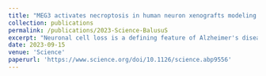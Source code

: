 ```yaml
---
title: "MEG3 activates necroptosis in human neuron xenografts modeling Alzheimer's disease"
collection: publications
permalink: /publications/2023-Science-BalusuS
excerpt: "Neuronal cell loss is a defining feature of Alzheimer's disease (AD), but the underlying mechanisms remain unclear. We xenografted human or mouse neurons into the brain of a mouse model of AD. Only human neurons displayed tangles, Gallyas silver staining, granulovacuolar neurodegeneration (GVD), phosphorylated tau blood biomarkers, and considerable neuronal cell loss. The long noncoding RNA MEG3 was strongly up-regulated in human neurons. This neuron-specific long noncoding RNA is also up-regulated in AD patients. MEG3 expression alone was sufficient to induce necroptosis in human neurons in vitro. Down-regulation of MEG3 and inhibition of necroptosis using pharmacological or genetic manipulation of receptor-interacting protein kinase 1 (RIPK1), RIPK3, or mixed lineage kinase domain-like protein (MLKL) rescued neuronal cell loss in xenografted human neurons. This model suggests potential therapeutic approaches for AD and reveals a human-specific vulnerability to AD."
date: 2023-09-15
venue: 'Science'
paperurl: 'https://www.science.org/doi/10.1126/science.abp9556'
---
```


